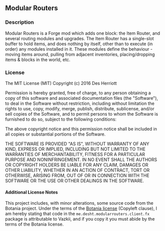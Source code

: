 ## Modular Routers

### Description

Modular Routers is a Forge mod which adds one block: the Item Router, and several routing modules and upgrades.  The
Item Router has a single-slot buffer to hold items, and does nothing by itself, other than to execute (in order) any
modules installed in it.  These modules define the behaviour - moving items around, pulling from adjacent inventories,
placing/dropping items & blocks in the world, etc.

### License

The MIT License (MIT)
Copyright (c) 2016 Des Herriott

Permission is hereby granted, free of charge, to any person obtaining a copy of this software and associated documentation files (the "Software"), to deal in the Software without restriction, including without limitation the rights to use, copy, modify, merge, publish, distribute, sublicense, and/or sell copies of the Software, and to permit persons to whom the Software is furnished to do so, subject to the following conditions:

The above copyright notice and this permission notice shall be included in all copies or substantial portions of the Software.

THE SOFTWARE IS PROVIDED "AS IS", WITHOUT WARRANTY OF ANY KIND, EXPRESS OR IMPLIED, INCLUDING BUT NOT LIMITED TO THE WARRANTIES OF MERCHANTABILITY, FITNESS FOR A PARTICULAR PURPOSE AND NONINFRINGEMENT. IN NO EVENT SHALL THE AUTHORS OR COPYRIGHT HOLDERS BE LIABLE FOR ANY CLAIM, DAMAGES OR OTHER LIABILITY, WHETHER IN AN ACTION OF CONTRACT, TORT OR OTHERWISE, ARISING FROM, OUT OF OR IN CONNECTION WITH THE SOFTWARE OR THE USE OR OTHER DEALINGS IN THE SOFTWARE.

#### Additional License Notes

This project includes, with minor alterations, some source code from the Botania project.  Under the terms of the [Botania license](http://botaniamod.net/license.php) (Copyleft clause), 
I am hereby stating that code in the ``me.desht.modularrouters.client.fx`` package is attributable to Vazkii, and if you copy it you must abide by the terms of the Botania license.
 